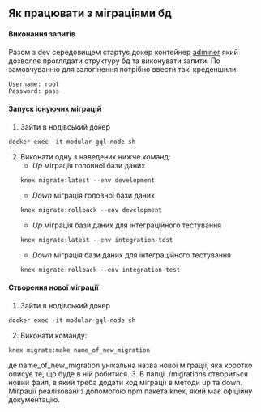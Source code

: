 ## Як працювати з міграціями бд

#### Виконання запитів
Разом з dev середовищем стартує докер контейнер [adminer](http://localhost:8090/) який дозволяє проглядати структуру бд та виконувати запити. По замовчуванню для залогінення потрібно ввести такі креденшили:
```
Username: root
Password: pass
```

#### Запуск існуючих міграцій
1. Зайти в нодівський докер
```
docker exec -it modular-gql-node sh
```
2. Виконати одну з наведених нижче команд:
    - *Up* міграція головної бази даних
    ```
    knex migrate:latest --env development
    ```
    - *Down* міграція головної бази даних
    ```
    knex migrate:rollback --env development
    ```
    - *Up* міграція бази даних для інтеграційного тестування
    ```
    knex migrate:latest --env integration-test
    ```
    - *Down* міграція бази даних для інтеграційного тестування
    ```
    knex migrate:rollback --env integration-test
    ```

#### Створення нової міграції
1. Зайти в нодівський докер
```
docker exec -it modular-gql-node sh
```
2. Виконати команду:
```
knex migrate:make name_of_new_migration
```
де name_of_new_migration унікальна назва нової міграції, яка коротко описує те, що буде в ній робитися.
3. В папці ./migrations створиться новий файл, в який треба додати код міграції в методи up та down. Міграції реалізовані з допомогою npm пакета knex, який має офіційну документацію. 